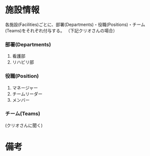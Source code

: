 # 施設情報

各施設(Facilities)ごとに、部署(Departments)・役職(Positions)・チーム(Teams)をそれぞれ付与する。
（下記クリオさんの場合）

### 部署(Departments)

1. 看護部
2. リハビリ部

### 役職(Position)

1. マネージャー
2. チームリーダー
3. メンバー

### チーム(Teams)

(クリオさんに聞く)

# 備考
